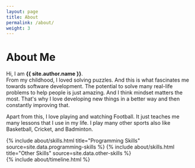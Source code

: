 ```yaml
---
layout: page
title: About
permalink: /about/
weight: 3
---
```


# **About Me**

Hi, I am **{{ site.author.name }}**.<br>
From my childhood, I loved solving puzzles. And this is what fascinates me towards software development. The potential to solve many real-life problems to help people is just amazing. And I think mindset matters the most. That's why I love developing new things in a better way and then constantly improving that. 


Apart from this, I love playing and watching Football. It just teaches me many lessons that I use in my life. I play many other sports also like Basketball, Cricket, and Badminton. 

<div class="row">
{% include about/skills.html title="Programming Skills" source=site.data.programming-skills %}
{% include about/skills.html title="Other Skills" source=site.data.other-skills %}
</div>

<div class="row">
{% include about/timeline.html %}
</div>
